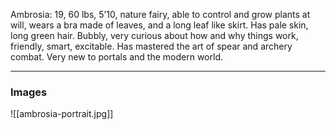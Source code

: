 Ambrosia: 19, 60 lbs, 5’10, nature fairy, able to control and grow plants at will, wears a bra made of leaves, and a long leaf like skirt. Has pale skin, long green hair. Bubbly, very curious about how and why things work, friendly, smart, excitable. Has mastered the art of spear and archery combat. Very new to portals and the modern world.
***
### Images
![[ambrosia-portrait.jpg]]